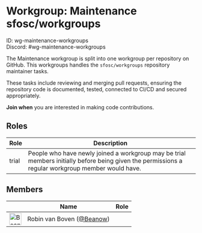 <!-- GENERATED FILE, DON'T EDIT -->
# Workgroup: Maintenance sfosc/workgroups
ID: wg-maintenance-workgroups<br>
Discord: #wg-maintenance-workgroups

The Maintenance workgroup is split into one workgroup per repository on GitHub.
This workgroups handles the `sfosc/workgroups` repository maintainer tasks.

These tasks include reviewing and merging pull requests, ensuring the repository code is
documented, tested, connected to CI/CD and secured appropriately.

**Join when** you are interested in making code contributions.

## Roles

Role | Description
-|-
trial|People who have newly joined a workgroup may be trial members initially before being given the permissions a regular workgroup member would have.

## Members

&nbsp;|Name|Role
-|-|-
<img src="https://avatars.githubusercontent.com/Beanow?v=4&s=32" width="32" height="32" alt="Beanow" />|Robin van Boven ([@Beanow](https://github.com/Beanow))|
